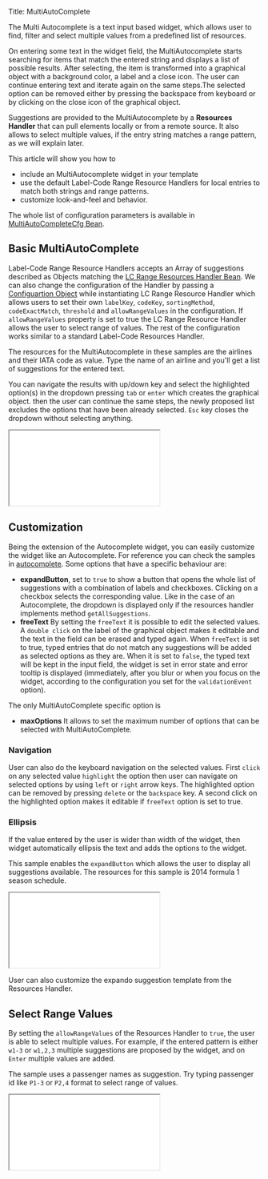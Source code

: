 Title: MultiAutoComplete



The Multi Autocomplete is a text input based widget, which allows user to find, filter and select multiple values from a predefined list of resources.

<script src='%SNIPPETS_SERVER_URL%/snippets/github.com/ariatemplates/documentation-code/snippets/widgets/multiautocomplete/Snippet.tpl?tag=multiautocomplete&lang=at&outdent=true' defer></script>

On  entering some text in the widget field, the MultiAutocomplete starts searching for items that match the entered string and displays a list of possible results. After selecting, the item is transformed into a graphical object with a background color, a label and a close icon. The user can continue entering text and iterate again on the same steps.The selected option can be removed either by pressing the backspace from keyboard or by clicking on the close icon of the graphical object.

Suggestions are provided to the MultiAutocomplete by a **Resources Handler** that can pull elements locally or from a remote source. It also allows to select multiple values, if the entry string matches a range pattern, as we will explain later.


This article will show you how to
* include an MultiAutocomplete widget in your template
* use the default Label-Code Range Resource Handlers for local entries to match both strings and range patterns.
* customize look-and-feel and behavior.

The whole list of configuration parameters is available in [MultiAutoCompleteCfg Bean](http://ariatemplates.com/api/#aria.widgets.CfgBeans:MultiAutoCompleteCfg).

## Basic MultiAutoComplete

Label-Code Range Resource Handlers accepts an Array of suggestions described as Objects matching the [LC Range Resources Handler Bean](http://ariatemplates.com/api/#aria.resources.handlers.LCRangeResourceHandlerBean:Suggestion). We can also change the configuration of the Handler by passing a  [Configuartion Object](http://ariatemplates.com/api/#aria.resources.handlers.LCRangeResourceHandlerBean:Configuration) while instantiating LC Range Resource Handler which allows users to set their own `labelKey`, `codeKey`, `sortingMethod`, `codeExactMatch`, `threshold` and `allowRangeValues` in the configuration. If `allowRangeValues` property is set to true the LC Range Resource Handler allows the user to select range of values. The rest of the configuration works similar to a standard Label-Code Resources Handler. 

The resources for the MultiAutocomplete in these samples are the airlines and their IATA code as value. Type the name of an airline and you'll get a list of suggestions for the entered text.

You can navigate the results with up/down key and select the highlighted option(s) in the dropdown pressing `tab` or `enter` which creates the graphical object. then the user can continue the same steps, the newly proposed list excludes the options that have been already selected. `Esc` key closes the dropdown without selecting anything.

<iframe class='samples' src='%SNIPPETS_SERVER_URL%/samples/github.com/ariatemplates/documentation-code/samples/widgets/multiautocomplete/basic/' ></iframe>

## Customization
Being the extension of the Autocomplete widget, you can easily customize the widget like an Autocomplete. For reference you can check the samples in [autocomplete](autocomplete).
Some options that have a specific behaviour are:
* **expandButton**, set to `true` to show a button that opens the whole list of suggestions with a combination of labels and checkboxes. Clicking on a checkbox selects the corresponding value. Like in the case of an Autocomplete, the dropdown is displayed only if the resources handler implements method `getAllSuggestions`. 
* **freeText** By setting the `freeText` it is possible to edit the selected values. A `double click` on the label of the graphical object makes it editable and the text in the field can be erased and typed again. When `freeText` is set to true, typed entries that do not match any suggestions will be added as selected options as they are. When it is set to `false`, the typed text will be kept in the input field, the widget is set in error state and error tooltip is displayed (immediately, after you blur or when you focus on the widget, according to the configuration you set for the `validationEvent` option).


The only MultiAutoComplete specific option is
* **maxOptions** It allows to set the maximum number of options that can be selected with MultiAutoComplete. 

### Navigation

User can also do the keyboard navigation on the selected values. First `click` on any selected value `highlight` the option then user can navigate on selected options by using `left` or `right` arrow keys. The highlighted option can be removed by pressing `delete` or the `backspace` key. A second click on the highlighted option makes it editable if `freeText` option is set to true.

### Ellipsis
If the value entered by the user is wider than width of the widget, then widget automatically ellipsis the text and adds the options to the widget.

This sample enables the  `expandButton` which allows the user to display all suggestions available. The resources for this sample is 2014 formula 1 season schedule.

<iframe class='samples' src='%SNIPPETS_SERVER_URL%/samples/github.com/ariatemplates/documentation-code/samples/widgets/multiautocomplete/expando/' ></iframe>

User can also customize the expando suggestion template from the Resources Handler.

## Select Range Values
By setting the `allowRangeValues` of the Resources Handler to `true`, the user is able to select multiple values. For example, if the entered pattern is either `w1-3` or `w1,2,3` multiple suggestions are proposed by the widget, and  on `Enter` multiple values are added.

The sample uses a passenger names as suggestion. Try typing passenger id like `P1-3` or `P2,4` format to select range of values.
 
<iframe class='samples' src='%SNIPPETS_SERVER_URL%/samples/github.com/ariatemplates/documentation-code/samples/widgets/multiautocomplete/rangevalues/' ></iframe>
